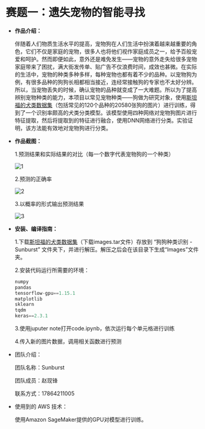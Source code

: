 # 赛题一：遗失宠物的智能寻找

* **作品介绍：**

  伴随着人们物质生活水平的提高，宠物狗在人们生活中扮演着越来越重要的角色，它们不仅是家庭的宠物，很多人也将他们视作家庭成员之一，给予百般宠爱和呵护。然而即便如此，意外还是难免发生——宠物的意外走失给很多宠物家庭带来了困扰，满大街发传单、贴广告不仅浪费时间，成效也甚微。在实际的生活中，宠物的种类多种多样，每种宠物也都有着不少的品种。以宠物狗为例，有很多品种的狗狗长相都相当接近，连经常接触狗的专家也不太好分辨。所以，当宠物丢失的时候，确认宠物的品种就变成了一大难题。所以为了提高辨别宠物种类的能力，本项目以常见宠物种类——狗做为研究对象，使用[斯坦福的犬类数据集](http://vision.stanford.edu/aditya86/ImageNetDogs/)（包括常见的120个品种的20580张狗的图片）进行训练，得到了一个识别率颇高的犬类分类模型。该模型使用四种网络对宠物狗图片进行特征提取，然后将提取到的特征进行融合，使用DNN网络进行分类。实验证明，该方法能有效地对宠物狗进行分类。

* **作品截图：**

  1.预测结果和实际结果的对比（每一个数字代表宠物狗的一个种类）

  ![1](https://github.com/ZxfBugProgrammer/aws-hackathon-2020/blob/master/1%20%E9%81%97%E5%A4%B1%E5%AE%A0%E7%89%A9%E7%9A%84%E6%99%BA%E8%83%BD%E5%AF%BB%E6%89%BE/%E7%8B%97%E7%8B%97%E7%A7%8D%E7%B1%BB%E8%AF%86%E5%88%AB%20-%20Sunburst/src/1.png)

  2.预测的正确率

  ![2](https://github.com/ZxfBugProgrammer/aws-hackathon-2020/blob/master/1%20%E9%81%97%E5%A4%B1%E5%AE%A0%E7%89%A9%E7%9A%84%E6%99%BA%E8%83%BD%E5%AF%BB%E6%89%BE/%E7%8B%97%E7%8B%97%E7%A7%8D%E7%B1%BB%E8%AF%86%E5%88%AB%20-%20Sunburst/src/2.png)

  3.以概率的形式输出预测结果

  ![3](https://github.com/ZxfBugProgrammer/aws-hackathon-2020/blob/master/1%20%E9%81%97%E5%A4%B1%E5%AE%A0%E7%89%A9%E7%9A%84%E6%99%BA%E8%83%BD%E5%AF%BB%E6%89%BE/%E7%8B%97%E7%8B%97%E7%A7%8D%E7%B1%BB%E8%AF%86%E5%88%AB%20-%20Sunburst/src/3.png)

* **安装、编译指南：**

  1.下载[斯坦福的犬类数据集](http://vision.stanford.edu/aditya86/ImageNetDogs/)（下载images.tar文件）存放到 “狗狗种类识别 - Sunburst” 文件夹下，并进行解压。解压之后会在该目录下生成“Images”文件夹。

  2.安装代码运行所需要的环境：

  ```python
  numpy
  pandas
  tensorflow-gpu==1.15.1
  matplotlib
  sklearn
  tqdm
  keras==2.3.1
  ```
  3.使用juputer note打开code.ipynb，依次运行每个单元格进行训练

  4.传入新的图片数据，调用相关函数进行预测

* 团队介绍：

  团队名称：Sunburst

  团队成员：赵现锋

  联系方式：17864211005

* 使用到的 AWS 技术：

  使用Amazon SageMaker提供的GPU对模型进行训练。

